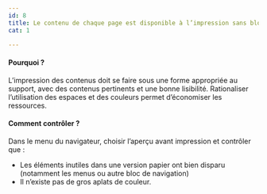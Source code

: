 ```yaml
---
id: 8
title: Le contenu de chaque page est disponible à l’impression sans bloc de navigation ni aplat de couleur
cat: 1

---
```


#### Pourquoi ?

L’impression des contenus doit se faire sous une forme appropriée au support, avec des contenus pertinents et une bonne lisibilité. Rationaliser l’utilisation des espaces et des couleurs permet d’économiser les ressources.

#### Comment contrôler ?

Dans le menu du navigateur, choisir l’aperçu avant impression et contrôler que :
* Les éléments inutiles dans une version papier ont bien disparu (notamment les menus ou autre bloc de navigation)
* Il n’existe pas de gros aplats de couleur.